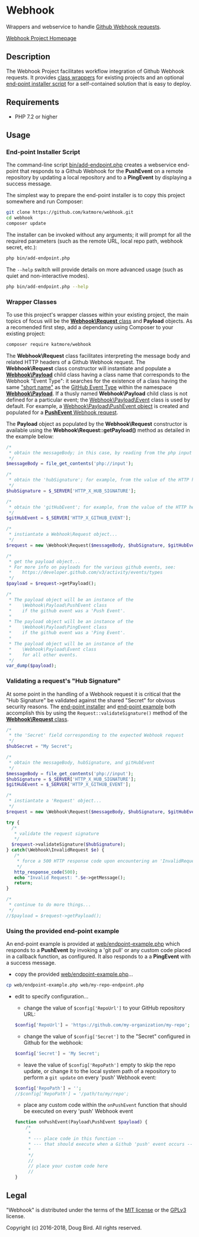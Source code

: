 # Webhook

Wrappers and webservice to handle [Github Webhook requests](https://developer.github.com/webhooks/).

[Webhook Project Homepage](https://github.com/katmore/webhook)

## Description
The Webhook Project facilitates workflow integration of Github Webhook requests. It provides [class wrappers](#wrapper-classes) for existing projects and an optional [end-point installer script](#end-point-installer-script) for a self-contained solution that is easy to deploy.

## Requirements
 * PHP 7.2 or higher

## Usage
### End-point Installer Script
The command-line script [bin/add-endpoint.php](bin/add-endpoint.php) creates a webservice end-point that responds to a Github Webhook for the **PushEvent** on a remote repository by updating a local repository and to a **PingEvent** by displaying a success message. 

The simplest way to prepare the end-point installer is to copy this project somewhere and run Composer:
```sh
git clone https://github.com/katmore/webhook.git 
cd webhook
composer update
```
The installer can be invoked without any arguments; it will prompt for all the required parameters (such as the remote URL, local repo path, webhook secret, etc.):

```sh
php bin/add-endpoint.php
```
The `--help` switch will provide details on more advanced usage (such as quiet and non-interactive modes).
```sh
php bin/add-endpoint.php --help
```

### Wrapper Classes
To use this project's wrapper classes within your existing project, the main topics of focus will be the [**Webhook\Request** class](src/Request.php) and **Payload** objects. As a recomended first step, add a dependancy using Composer to your existing project:
  ```sh
composer require katmore/webhook
  ```

The **Webhook\Request** class facilitates interpreting the message body and related HTTP headers of a Github Webhook request. The **Webhook\Request** class constructor will instantiate and populate a [**Webhook\Payload**](src/Payload.php) child class having a class name that corresponds to the Webhook "Event Type": it searches for the existence of a class having the same ["short name"](http://php.net/manual/en/reflectionclass.getshortname.php) as the [GitHub Event Type](https://developer.github.com/v3/activity/events/types) within the namespace [**Webhook\Payload**](src/Payload). If a thusly named **Webhook\Payload** child class is not defined for a particular event; the [Webhook\Payload\Event](src/Payload/Event.php) class is used by default. For example, a [Webhook\Payload\PushEvent object](src/Payload/PushEvent.php) is created and populated for a [**PushEvent** Webhook request](https://developer.github.com/v3/activity/events/types/#pushevent). 

The **Payload** object as populated by the **Webhook\Request** constructor is available using the **Webhook\Request::getPayload()** method as detailed in the example below:

```php
/*
 * obtain the messageBody; in this case, by reading from the php input stream
 */
$messageBody = file_get_contents('php://input');

/*
 * obtain the 'hubSignature'; for example, from the value of the HTTP header 'HTTP_X_HUB_SIGNATURE'
 */
$hubSignature = $_SERVER['HTTP_X_HUB_SIGNATURE'];

/*
 * obtain the 'gitHubEvent'; for example, from the value of the HTTP header 'HTTP_X_GITHUB_EVENT'
 */
$gitHubEvent = $_SERVER['HTTP_X_GITHUB_EVENT'];

/*
 * instiantate a Webhook\Request object...
 */
$request = new \Webhook\Request($messageBody, $hubSignature, $gitHubEvent);

/*
 * get the payload object...
 * For more info on payloads for the various github events, see:
 *    https://developer.github.com/v3/activity/events/types
 */
$payload = $request->getPayload();

/*
 * The payload object will be an instance of the 
 *    \Webhook\Payload\PushEvent class
 *    if the github event was a 'Push Event'.
 *  
 * The payload object will be an instance of the 
 *    \Webhook\Payload\PingEvent class
 *    if the github event was a 'Ping Event'.
 *
 * The payload object will be an instance of the 
 *    \Webhook\Payload\Event class
 *    for all other events.
 */
var_dump($payload);
```
### Validating a request's "Hub Signature"
At some point in the handling of a Webhook request it is critical that the "Hub Signature" be validated against the shared "Secret" for obvious security reasons. The [end-point installer](#endpoint-installer-script) and [end-point example](#endpoint-installer-script) both accomplish this by using the `Request::validateSignature()` method of the [**Webhook\Request** class](src/Callback.php). 

```php
/*
 * the 'Secret' field corresponding to the expected Webhook request
 */
$hubSecret = "My Secret";

/*
 * obtain the messageBody, hubSignature, and gitHubEvent
 */
$messageBody = file_get_contents('php://input');
$hubSignature = $_SERVER['HTTP_X_HUB_SIGNATURE'];
$gitHubEvent = $_SERVER['HTTP_X_GITHUB_EVENT'];

/*
 * instiantate a 'Request' object...
 */
$request = new \Webhook\Request($messageBody, $hubSignature, $gitHubEvent);

try {
  /*
   * validate the request signature
   */
  $request->validateSignature($hubSignature);
} catch(\Webhook\InvalidRequest $e) {
   /*
    * force a 500 HTTP response code upon encountering an 'InvalidRequest' exception,
    */
   http_response_code(500);
   echo "Invalid Request: ".$e->getMessage();
   return;
}

/*
 * continue to do more things...
 */
//$payload = $request->getPayload();
```

### Using the provided end-point example

An end-point example is provided at [web/endpoint-example.php](web/endpoint-example.php) which responds to a **PushEvent** by invoking a 'git pull' or any custom code placed in a callback function, as configured. It also responds to a a **PingEvent** with a success message.

   * copy the provided [web/endpoint-example.php](web/endpoint-example.php)...
   
   ```sh
   cp web/endpoint-example.php web/my-repo-endpoint.php
   ```
   * edit to specify configuration...
     * change the value of `$config['RepoUrl']` to your GitHub repository URL:
     
     ```php
     $config['RepoUrl'] = 'https://github.com/my-organization/my-repo';
     ```
     * change the value of `$config['Secret']` to the "Secret" configured in Github for the webhook:
     
     ```php
     $config['Secret'] = 'My Secret';
     ```
     * leave the value of `$config['RepoPath']` empty to skip the repo update, or change it to the local system path of a repository to perform a `git update` on every 'push' Webhook event:
     
     ```php
     $config['RepoPath'] = '';
     //$config['RepoPath'] = '/path/to/my/repo';
     ```
     
     * place any custom code within the `onPushEvent` function that should be executed on every 'push' Webhook event
     
     ```php
     function onPushEvent(Payload\PushEvent $payload) {
         /*
          *
          * --- place code in this function --
          * --- that should execute when a Github 'push' event occurs --
          *
          */
          //
          // place your custom code here
          //
     }
     ```
    

## Legal
"Webhook" is distributed under the terms of the [MIT license](LICENSE) or the [GPLv3](GPLv3) license.

Copyright (c) 2016-2018, Doug Bird.
All rights reserved.
